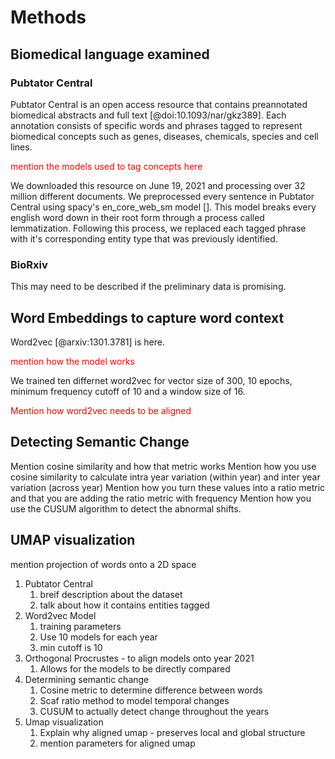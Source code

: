 # Methods

## Biomedical language examined

### Pubtator Central

Pubtator Central is an open access resource that contains preannotated biomedical abstracts and full text [@doi:10.1093/nar/gkz389].
Each annotation consists of specific words and phrases tagged to represent biomedical concepts such as genes, diseases, chemicals, species and cell lines.

<div style="color:red">
mention the models used to tag concepts here
</div>

We downloaded this resource on June 19, 2021 and processing over 32 million different documents.
We preprocessed every sentence in Pubtator Central using spacy's en_core_web_sm model [].
This model breaks every english word down in their root form through a process called lemmatization.
Following this process, we replaced each tagged phrase with it's corresponding entity type that was previously identified.


### BioRxiv

This may need to be described if the preliminary data is promising.

## Word Embeddings to capture word context

Word2vec [@arxiv:1301.3781] is here.

<div style="color:red">
mention how the model works
</div>

We trained ten differnet word2vec for vector size of 300, 10 epochs, minimum frequency cutoff of 10 and a window size of 16.

<div style="color:red">
Mention how word2vec needs to be aligned
</div>

## Detecting Semantic Change

Mention cosine similarity and how that metric works
Mention how you use cosine similarity to calculate intra year variation (within year) and inter year variation (across year)
Mention how you turn these values into a ratio metric and that you are adding the ratio metric with frequency
Mention how you use the CUSUM algorithm to detect the abnormal shifts.

## UMAP visualization

mention projection of words onto a 2D space

1. Pubtator Central
   1. breif description about the dataset
   2. talk about how it contains entities tagged
2. Word2vec Model
   1. training parameters
   2. Use 10 models for each year
   3. min cutoff is 10
3. Orthogonal Procrustes - to align models onto year 2021
   1. Allows for the models to be directly compared
4. Determining semantic change
	1. Cosine metric to determine difference between words
	2. Scaf ratio method to model temporal changes
	3. CUSUM to actually detect change throughout the years
5. Umap visualization
   1. Explain why aligned umap - preserves local and global structure
   2. mention parameters for aligned umap
